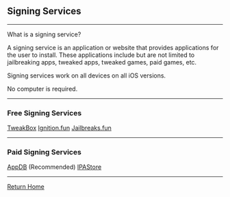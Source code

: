 ## Signing Services

_____

What is a signing service?

A signing service is an application or website that provides applications for the user to install. These applications include but are not limited to jailbreaking apps, tweaked apps, tweaked games, paid games, etc.

Signing services work on all devices on all iOS versions.

No computer is required.

_____

### Free Signing Services

[TweakBox](http://tweakboxapp.com)
[Ignition.fun](http://ignition.fun)
[Jailbreaks.fun](http://jailbreaks.fun)

_____

### Paid Signing Services

[AppDB](http://appdb.to) (Recommended)
[IPAStore](http://ipastore.me)

_____


[Return Home](theapplearchive.github.io)
